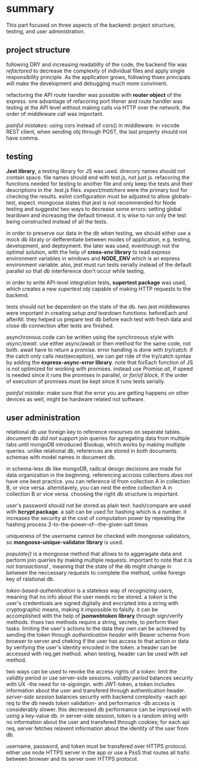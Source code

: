 # summary

This part focused on three aspects of the backend: project structure, testing, and user administration.

## project structure

following DRY and increasing readablity of the code, the backend file was *refactored* to decrease the complexity of individual files and apply single responsibility principle. As the application grows, following thses principals will make the development and debugging much more convinient.

refactoring the API route handler was possible with **router object** of the express. one advantage of refacoring port litener and route handler was testing at the API level without making calls via HTTP over the network. the order of middleware call was important. 

*painful mistakes:* using cors instead of cors() in middleware. in vscode REST client, when sending obj through POST, the last property should not have comma.

## testing

**Jest library**, a testing library for JS was used. direcory names should not contain space. file names should end with test.js, not just js. refacoring the functions needed for testing to another file and only keep the tests and their descriptions in the .test.js files. *expect/matchers* were the primary tool for checking the results. eslint configuration must be adjusted to allow globals-test, expect. mongoose states that jest is not recommended for Node testing and suggestst two ways to decrease some errors: setting global teardown and increasing the default timeout. it is wise to run only the test being constructed instead of all the tests.

in order to preserve our data in the db when testing, we should either use a mock db libraty or defferentiate between modes of application, e.g. testing, development, and deployment. the later was used, eventhough not the optimal solution, with the help of **cross-env library**  to read express environment variables in windows and **NODE_ENV** which is an express environment variable. also, jest must run tests serially instead of the default parallel so that db interference don't occur while testing.

in order to write API-level integration tests, **supertest package**  was used, which creates a new *supertest obj* capable of making HTTP requests to the backend.

tests should not be dependent on the state of the db. two jest middlewares were important in creating *setup and teardown* functions: beforeEach and afterAll. they helped us prepare test db before each test with fresh data and close db connection after tests are finished.

asynchronous code can be written using the synchronous style with *async/await*. use either async/await or then method for the same code, not both. await have to return a promise. error handling is done with *try/catch*. if the catch only calls next(exception), we can get ride of the try/catch syntax by adding the **express-async-error library**. note that forEach function of JS is not optimized for working with promises. instead use *Promise.all*, if speed is needed since it runs the promises in parallel, or *for/of block*, if the order of execution of promises must be kept since it runs tests serially.

*painful mistake:* make sure that the error you are getting happens on other devices as well, might be hardware related not software.

## user administration

relational db use foreign key to reference resourses on seperate tables. document db *did not* support join queries for agregating data from multiple tabs until mongoDB introduced $lookup, which works by making multiple queries. unlike relational db, references are stored in *both* documents schemas with model names in document db.

in schema-less db like mongoDB, radical design decisions are made for data organization in the beginning. referencing accross collections *does not* have one best practice. you can reference id from collection A in collection B, or vice versa. alternitavely, you can nest the entire collection A in collection B or vice versa. choosing the right db structure is important.

user's password should not be stored as plain text. hash/compare are used with **bcrypt package**. a salt can be used for hashing which is a number. it increases the security at the cost of computation power by repeating the hashing process 2-to-the-power-of--the-given-salt times 

uniqueness of the username cannot be checked with mongoose validators, so **mongoose-unique-validator library** is used.

*populate()* is a mongoose method that allows to to aggeragate data and perform join queries by making multiple requests. important to note that it is *not transactional* , meaning that the state of the db might change in between the neccessary requests to complete the method, unlike foreign key of ralational db.

*token-based-authentication* is a stateless way of *recognizing users*, meaning that no info about the user needs ro be stored. a *token* is the user's credentioals are signed digitally and encripted into a string with cryptographic means, making it impossible to falsify. it can be accomplished with the help of **jsonwebtoken library**  through sign/verify methods. thses two methods require a string, secrete, to perform their tasks. limiting the user's actions to the data they own can be achieved by sending the token through *authentication header* with Bearer scheme from browser to server and cheking if the user has access to that action or data by verifying the user's identity encoded in the token. a header can be accessed with req.get method. when testing, header can be used with set method. 

two ways can be used to revoke the access rights of a token: limit the validity period or use server-side sessions. 
*validity period* balances security with UX -the need for re-signingin. with JWT-token, a token includes information about the user and transfered through authentication header. 
*server-side session* balances security with backend complexity -each api req to the db needs token validation- and performance -db access is considerably slower. this decrerased db performance can be improved with using a key-value db. in server-side session, token is a random string with no information about the user and transfered through cookies; for each api req, server fetches relavent information about the identity of the user from db.

username, password, and token must be transfered over HTTPS protocol. either use node HTTPS server in the app or use a PssS that routes all trafic between browser and its server over HTTPS protocol.

 



